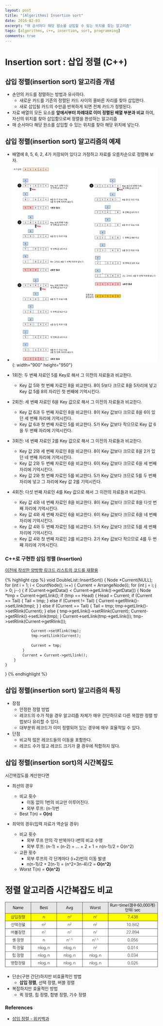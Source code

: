 ```yaml
---
layout: post
title: "[Algorithms] Insertion sort"
date: 2016-02-03
excerpt: "매 순서마다 해당 원소를 삽입할 수 있는 위치를 찾는 알고리즘"
tags: [algorithms, c++, insertion, sort, programming]
comments: true
---
```


# Insertion sort : 삽입 정렬 (C++)

## 삽입 정렬(insertion sort) 알고리즘 개념
* 손안의 카드를 정렬하는 방법과 유사하다.
  * 새로운 카드를 기존의 정렬된 카드 사이의 올바른 자리를 찾아 삽입한다.
  * 새로 삽입될 카드의 수만큼 반복하게 되면 전체 카드가 정렬된다.
* 자료 배열의 모든 요소를 **앞에서부터 차례대로 이미 정렬된 배열 부분과 비교** 하여, 자신의 위치를 찾아 삽입함으로써 정렬을 완성하는 알고리즘
* 매 순서마다 해당 원소를 삽입할 수 있는 위치를 찾아 해당 위치에 넣는다.


## 삽입 정렬(insertion sort) 알고리즘의 예제
* 배열에 8, 5, 6, 2, 4가 저장되어 있다고 가정하고 자료를 오름차순으로 정렬해 보자.

* ![](/images/algorithms/insertion_sort/insertion-sort.png){: width="900" height="950"}

* 1회전: 두 번째 자료인 5를 Key로 해서 그 이전의 자료들과 비교한다.
  - Key 값 5와 첫 번째 자료인 8을 비교한다. 8이 5보다 크므로 8을 5자리에 넣고 Key 값 5를 8의 자리인 첫 번째에 기억시킨다.
* 2회전: 세 번째 자료인 6을 Key 값으로 해서 그 이전의 자료들과 비교한다.
  - Key 값 6과 두 번째 자료인 8을 비교한다. 8이 Key 값보다 크므로 8을 6이 있던 세 번째 자리에 기억시킨다.
  - Key 값 6과 첫 번째 자료인 5를 비교한다. 5가 Key 값보다 작으므로 Key 값 6을 두 번째 자리에 기억시킨다.
* 3회전: 네 번째 자료인 2를 Key 값으로 해서 그 이전의 자료들과 비교한다.
  - Key 값 2와 세 번째 자료인 8을 비교한다. 8이 Key 값보다 크므로 8을 2가 있던 네 번째 자리에 기억시킨다.
  - Key 값 2와 두 번째 자료인 6을 비교한다. 6이 Key 값보다 크므로 6을 세 번째 자리에 기억시킨다.
  - Key 값 2와 첫 번째 자료인 5를 비교한다. 5가 Key 값보다 크므로 5를 두 번째 자리에 넣고 그 자리에 Key 값 2를 기억시킨다.
* 4회전: 다섯 번째 자료인 4를 Key 값으로 해서 그 이전의 자료들과 비교한다.
  - Key 값 4와 네 번째 자료인 8을 비교한다. 8이 Key 값보다 크므로 8을 다섯 번째 자리에 기억시킨다.
  - Key 값 4와 세 번째 자료인 6을 비교한다. 6이 Key 값보다 크므로 6을 네 번째 자리에 기억시킨다.
  - Key 값 4와 두 번째 자료인 5를 비교한다. 5가 Key 값보다 크므로 5를 세 번째 자리에 기억시킨다.
  - Key 값 4와 첫 번째 자료인 2를 비교한다. 2가 Key 값보다 작으므로 4를 두 번째 자리에 기억시킨다.

### C++로 구현한 삽입 정렬 (Insertion)
[이전에 작성한 양방향 링크드 리스트의 코드를 재활용](https://kyungryeol1101.github.io/data-structures-linked-list-array/)

{% highlight cpp %}
void DoubleList::InsertSort() {
	Node *Current(NULL);
	for (int i = 1; i < CountNode(); i++) {
		Current = ArrangeNode(i);
		for (int j = i; j > 0; j--) {
			if (Current->getData() < Current->getLlink()->getData()) {
				Node *tmp = Current->getLlink();
				if (tmp == Head) {
					Head = Current;
					if (Current == Tail) {
						Tail = tmp;
					}
					else if (Current != Tail) {
						Current->getRlink()->setLlink(tmp);
					}
				}
				else if (Current == Tail) {
					Tail = tmp;
					tmp->getLlink()->setRlink(Current);
				}
				else {
					tmp->getLlink()->setRlink(Current);
					Current->getRlink()->setLlink(tmp);
				}
				Current->setLlink(tmp->getLlink());
				tmp->setRlink(Current->getRlink());

				Current->setRlink(tmp);
				tmp->setLlink(Current);

				Current = tmp;
			}
			Current = Current->getLlink();
		}
	}
}
{% endhighlight %}

## 삽입 정렬(insertion sort) 알고리즘의 특징
* 장점
  * 안정한 정렬 방법
  * 레코드의 수가 적을 경우 알고리즘 자체가 매우 간단하므로 다른 복잡한 정렬 방법보다 유리할 수 있다.
  * 대부분위 레코드가 이미 정렬되어 있는 경우에 매우 효율적일 수 있다.
* 단점
  * 비교적 많은 레코드들의 이동을 포함한다.
  * 레코드 수가 많고 레코드 크기가 클 경우에 적합하지 않다.

## 삽입 정렬(insertion sort)의 시간복잡도
시간복잡도를 계산한다면
* 최선의 경우
  * 비교 횟수
    * 이동 없이 1번의 비교만 이루어진다.
    * 외부 루프: (n-1)번
  * Best T(n) = **O(n)**

* 최악의 경우(입력 자료가 역순일 경우)
  * 비교 횟수
    * 외부 루프 안의 각 반복마다 i번의 비교 수행
    * 외부 루프: (n-1) + (n-2) + … + 2 + 1 = n(n-1)/2 = O(n^2)
  * 교환 횟수
    * 외부 루프의 각 단계마다 (i+2)번의 이동 발생
    * n(n-1)/2 + 2(n-1) = (n^2+3n-4)/2 = **O(n^2)**
  * Worst T(n) = **O(n^2)**


# 정렬 알고리즘 시간복잡도 비교

![](/images/algorithms/insertion_sort/sort-time-complexity.png)

* 단순(구현 간단)하지만 비효율적인 방법
  * **삽입 정렬**, 선택 정렬, 버블 정렬
* 복잡하지만 효율적인 방법
  * 퀵 정렬, 힙 정렬, 합병 정렬, 기수 정렬

### References

- [삽입 정렬 - 위키백과](https://ko.wikipedia.org/wiki/%EC%82%BD%EC%9E%85_%EC%A0%95%EB%A0%AC)
